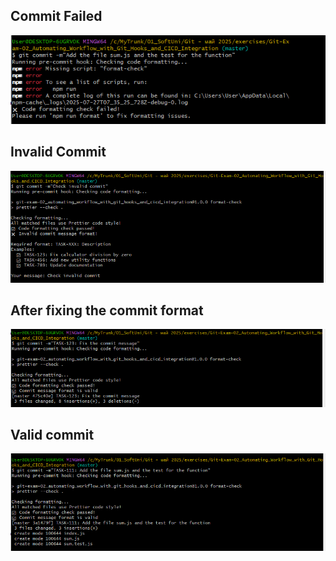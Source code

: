 ## Commit Failed

![alt text](images/commit_failed.png)

## Invalid Commit

![alt text](images/invalid_commit.png)

## After fixing the commit format

![alt text](images/After_fixing_the_commit_format.png)

## Valid commit

![alt text](images/valid_commit.png)
